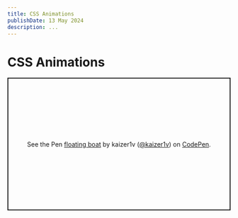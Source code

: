 ```yaml
---
title: CSS Animations
publishDate: 13 May 2024
description: ...
---
```


# CSS Animations

<p class="codepen" data-height="300" data-theme-id="light" data-default-tab="css,result" data-slug-hash="JjqoMOY" data-user="kaizer1v" style="height: 300px; box-sizing: border-box; display: flex; align-items: center; justify-content: center; border: 2px solid; margin: 1em 0; padding: 1em;">
  <span>See the Pen <a href="https://codepen.io/kaizer1v/pen/JjqoMOY">
  floating boat</a> by kaizer1v (<a href="https://codepen.io/kaizer1v">@kaizer1v</a>)
  on <a href="https://codepen.io">CodePen</a>.</span>
</p>
<script async src="https://cpwebassets.codepen.io/assets/embed/ei.js"></script>

